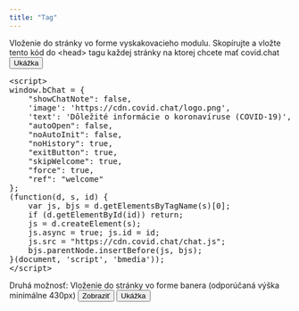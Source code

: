 ```yaml
---
title: "Tag"
---
```


<script>
function showPopup() {
    window.bChat = {
        "showChatNote": false,
        'image': 'https://cdn.covid.chat/logo.png',
        'text': 'Dôležité informácie o koronavíruse (COVID-19)',
        "autoOpen": false,
        "noAutoInit": false,
        "noHistory": true,
        "exitButton": true,
        "skipWelcome": true,
        "force": true,
        "ref": "welcome"
    };
    (function(d, s, id) {
        var js, bjs = d.getElementsByTagName(s)[0];
        if (d.getElementById(id)) return;
        js = d.createElement(s);
        js.async = true; js.id = id;
        js.src = "https://cdn.covid.chat/chat.js";
        bjs.parentNode.insertBefore(js, bjs);
    }(document, 'script', 'bmedia'));
}
function showSample() {
    document.getElementById("sample").innerHTML = "<iframe\n" +
        "    style=\"border:0;width:100%;max-width:400px;height:430px;\"\n" +
        "    src=\"https://covid.chat/chat/?history=0&ref=welcome\"></iframe>";
}
function showSampleSource() {
    document.getElementById("sample-source").style.display = 'block';
}
</script>

Vloženie do stránky vo forme vyskakovacieho modulu. Skopírujte a vložte tento kód do &lt;head&gt; tagu každej stránky na ktorej chcete mať covid.chat 
<button onclick="showPopup()">Ukážka</button>

<pre>&lt;script&gt;
window.bChat = {
    "showChatNote": false,
    'image': 'https://cdn.covid.chat/logo.png',
    'text': 'Dôležité informácie o koronavíruse (COVID-19)',
    "autoOpen": false,
    "noAutoInit": false,
    "noHistory": true,
    "exitButton": true,
    "skipWelcome": true,
    "force": true,
    "ref": "welcome"
};
(function(d, s, id) {
    var js, bjs = d.getElementsByTagName(s)[0];
    if (d.getElementById(id)) return;
    js = d.createElement(s);
    js.async = true; js.id = id;
    js.src = "https://cdn.covid.chat/chat.js";
    bjs.parentNode.insertBefore(js, bjs);
}(document, 'script', 'bmedia'));
&lt;/script&gt;
</pre>

Druhá možnosť: Vloženie do stránky vo forme banera (odporúčaná výška minimálne 430px) 
<button onclick="showSampleSource()">Zobraziť</button> 
<button onclick="showSample()">Ukážka</button>

<div id="sample"></div>
<pre id="sample-source" style="display:none">&lt;iframe
    style="border:0;width:100%;height:430px;display:block"
    src="https://covid.chat/chat/?history=0&amp;ref=welcome"&gt;&lt;/iframe&gt;</pre>
